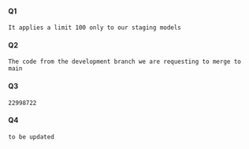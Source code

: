 #### Q1

```
It applies a limit 100 only to our staging models
```

#### Q2

```
The code from the development branch we are requesting to merge to main
```

#### Q3

```
22998722
```

#### Q4

```
to be updated
```
